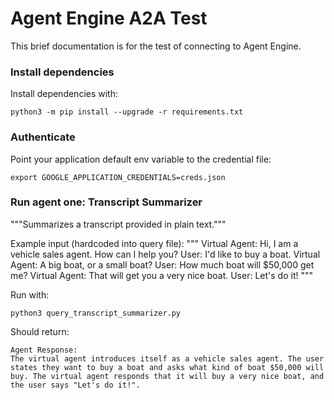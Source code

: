 # Agent Engine A2A Test

This brief documentation is for the test of connecting to Agent Engine.


### Install dependencies

Install dependencies with:

```
python3 -m pip install --upgrade -r requirements.txt
```


### Authenticate


Point your application default env variable to the credential file:

```
export GOOGLE_APPLICATION_CREDENTIALS=creds.json
```


### Run agent one: Transcript Summarizer

"""Summarizes a transcript provided in plain text."""

Example input (hardcoded into query file):
"""
Virtual Agent: Hi, I am a vehicle sales agent. How can I help you?
User: I'd like to buy a boat.
Virtual Agent: A big boat, or a small boat?
User: How much boat will $50,000 get me?
Virtual Agent: That will get you a very nice boat.
User: Let's do it!
"""

Run with:
```
python3 query_transcript_summarizer.py
```

Should return:
```
Agent Response:
The virtual agent introduces itself as a vehicle sales agent. The user states they want to buy a boat and asks what kind of boat $50,000 will buy. The virtual agent responds that it will buy a very nice boat, and the user says "Let's do it!".

```

